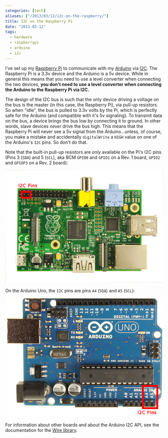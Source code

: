 ```yaml
---
categories: [tech]
aliases: ["/2013/03/12/i2c-on-the-raspberry/"]
title: I2C on the Raspberry Pi
date: "2013-03-12"
tags:
  - hardware
  - raspberrypi
  - arduino
  - i2c
---
```


I've set up my [Raspberry Pi][] to communicate with my [Arduino][] via
[I2C][].  The Raspberry Pi is a 3.3v device and the Arduino is a 5v
device.  While in general this means that you need to use a level
converter when connecting the two devices, **you don't need to use a
level converter when connecting the Arduino to the Raspberry Pi via
I2C.** 

The design of the I2C bus is such that the only device driving a
voltage on the bus is the master (in this case, the Raspberry Pi), via
pull-up resistors.  So when "idle", the bus is pulled to 3.3v volts by
the Pi, which is perfectly safe for the Arduino (and compatible with
it's 5v signaling).  To transmit data on the bus, a device brings the
bus low by connecting it to ground.  In other words, slave devices
*never* drive the bus high.  This means that the Raspberry Pi will
never see a 5v signal from the Arduino...unless, of course, you make a
mistake and accidentally `digitalWrite` a `HIGH` value on one of the
Arduino's `I2C` pins.  So don't do that.

Note that the built-in pull-up resistors are *only* available on the
Pi's I2C pins (Pins 3 (`SDA`) and 5 (`SCL`), aka BCM `GPIO0` and
`GPIO1` on a Rev. 1 board, `GPIO2` and `GPIOP3` on a Rev. 2 board):

![Raspberry Pi Pins][]

On the Arduino Uno, the `I2C` pins are pins `A4` (`SDA`) and `A5`
(`SCL`):

![Arduino Uno Pins][]

For information about other boards and about the Arduino I2C API, see
the documentation for the [Wire library][wire].

[raspberry pi]: http://www.raspberrypi.org/
[arduino]: http://www.arduino.cc/
[i2c]: http://en.wikipedia.org/wiki/I%C2%B2C
[pins]: https://projects.drogon.net/raspberry-pi/wiringpi/special-pin-functions/
[wire]: http://arduino.cc/en/Reference/Wire

[arduino uno pins]: /assets/2013/03/12/arduino-i2c-pins.jpg
[raspberry pi pins]: /assets/2013/03/12/raspberry-pi-i2c-pins.jpg

